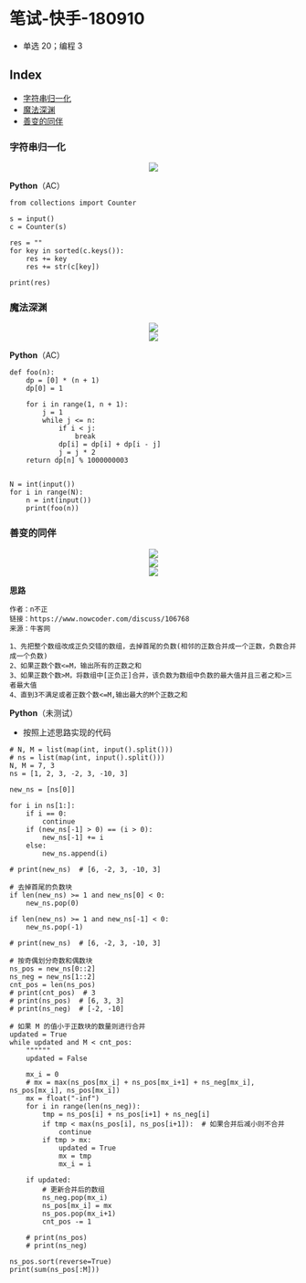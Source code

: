 笔试-快手-180910
===
- 单选 20；编程 3


Index
---
<!-- TOC -->

- [字符串归一化](#字符串归一化)
- [魔法深渊](#魔法深渊)
- [善变的同伴](#善变的同伴)

<!-- /TOC -->


### 字符串归一化
<div align="center"><img src="../_assets/TIM截图20180910193357.png" height="" /></div>

**Python**（AC）
```
from collections import Counter

s = input()
c = Counter(s)

res = ""
for key in sorted(c.keys()):
    res += key
    res += str(c[key])

print(res)
```

### 魔法深渊
<div align="center"><img src="../_assets/TIM截图20180910193451.png" height="" /></div>
<div align="center"><img src="../_assets/TIM截图20180910193521.png" height="" /></div>

**Python**（AC）
```
def foo(n):
    dp = [0] * (n + 1)
    dp[0] = 1

    for i in range(1, n + 1):
        j = 1
        while j <= n:
            if i < j:
                break
            dp[i] = dp[i] + dp[i - j]
            j = j * 2
    return dp[n] % 1000000003


N = int(input())
for i in range(N):
    n = int(input())
    print(foo(n))
```

### 善变的同伴
<div align="center"><img src="../_assets/TIM截图20180910193636.png" height="" /></div>
<div align="center"><img src="../_assets/TIM截图20180910193716.png" height="" /></div>
<div align="center"><img src="../_assets/TIM截图20180910193739.png" height="" /></div>

**思路**
```
作者：n不正
链接：https://www.nowcoder.com/discuss/106768
来源：牛客网

1、先把整个数组改成正负交错的数组，去掉首尾的负数(相邻的正数合并成一个正数，负数合并成一个负数) 
2、如果正数个数<=M，输出所有的正数之和
3、如果正数个数>M，将数组中[正负正]合并，该负数为数组中负数的最大值并且三者之和>三者最大值
4、直到3不满足或者正数个数<=M,输出最大的M个正数之和 
```

**Python**（未测试）
- 按照上述思路实现的代码
```
# N, M = list(map(int, input().split()))
# ns = list(map(int, input().split()))
N, M = 7, 3
ns = [1, 2, 3, -2, 3, -10, 3]

new_ns = [ns[0]]

for i in ns[1:]:
    if i == 0:
        continue
    if (new_ns[-1] > 0) == (i > 0):
        new_ns[-1] += i
    else:
        new_ns.append(i)

# print(new_ns)  # [6, -2, 3, -10, 3]

# 去掉首尾的负数块
if len(new_ns) >= 1 and new_ns[0] < 0:
    new_ns.pop(0)

if len(new_ns) >= 1 and new_ns[-1] < 0:
    new_ns.pop(-1)

# print(new_ns)  # [6, -2, 3, -10, 3]

# 按奇偶划分奇数和偶数块
ns_pos = new_ns[0::2]
ns_neg = new_ns[1::2]
cnt_pos = len(ns_pos)
# print(cnt_pos)  # 3
# print(ns_pos)  # [6, 3, 3]
# print(ns_neg)  # [-2, -10]

# 如果 M 的值小于正数块的数量则进行合并
updated = True
while updated and M < cnt_pos:
    """"""
    updated = False

    mx_i = 0
    # mx = max(ns_pos[mx_i] + ns_pos[mx_i+1] + ns_neg[mx_i], ns_pos[mx_i], ns_pos[mx_i])
    mx = float("-inf")
    for i in range(len(ns_neg)):
        tmp = ns_pos[i] + ns_pos[i+1] + ns_neg[i]
        if tmp < max(ns_pos[i], ns_pos[i+1]):  # 如果合并后减小则不合并
            continue
        if tmp > mx:
            updated = True
            mx = tmp
            mx_i = i

    if updated:
        # 更新合并后的数组
        ns_neg.pop(mx_i)
        ns_pos[mx_i] = mx
        ns_pos.pop(mx_i+1)
        cnt_pos -= 1

    # print(ns_pos)
    # print(ns_neg)

ns_pos.sort(reverse=True)
print(sum(ns_pos[:M]))
```